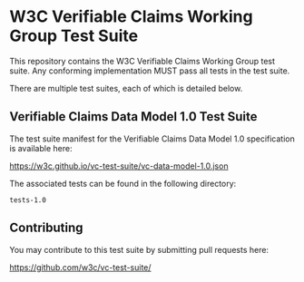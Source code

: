 # W3C Verifiable Claims Working Group Test Suite

This repository contains the W3C Verifiable Claims Working Group test suite.
Any conforming implementation MUST pass all tests in the test suite.

There are multiple test suites, each of which is detailed below.

## Verifiable Claims Data Model 1.0 Test Suite

The test suite manifest for the Verifiable Claims Data Model 1.0 specification
is available here:

https://w3c.github.io/vc-test-suite/vc-data-model-1.0.json

The associated tests can be found in the following directory:

`tests-1.0`

## Contributing

You may contribute to this test suite by submitting pull requests here:

https://github.com/w3c/vc-test-suite/
